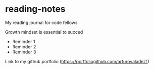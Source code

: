 # reading-notes
My reading journal for code fellows

Growth mindset is essential to succed 
- Reminder 1
- Reminder 2
- Reminder 3

Link to my github portfolio (https://portfoliogithub.com/arturovaladez1)
